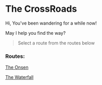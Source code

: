 # The CrossRoads

Hi, You've been wandering for a while now!

May I help you find the way?

> Select a route from the routes below

### Routes:

[The Onsen](./onsen)

[The Waterfall](./waterfall)
